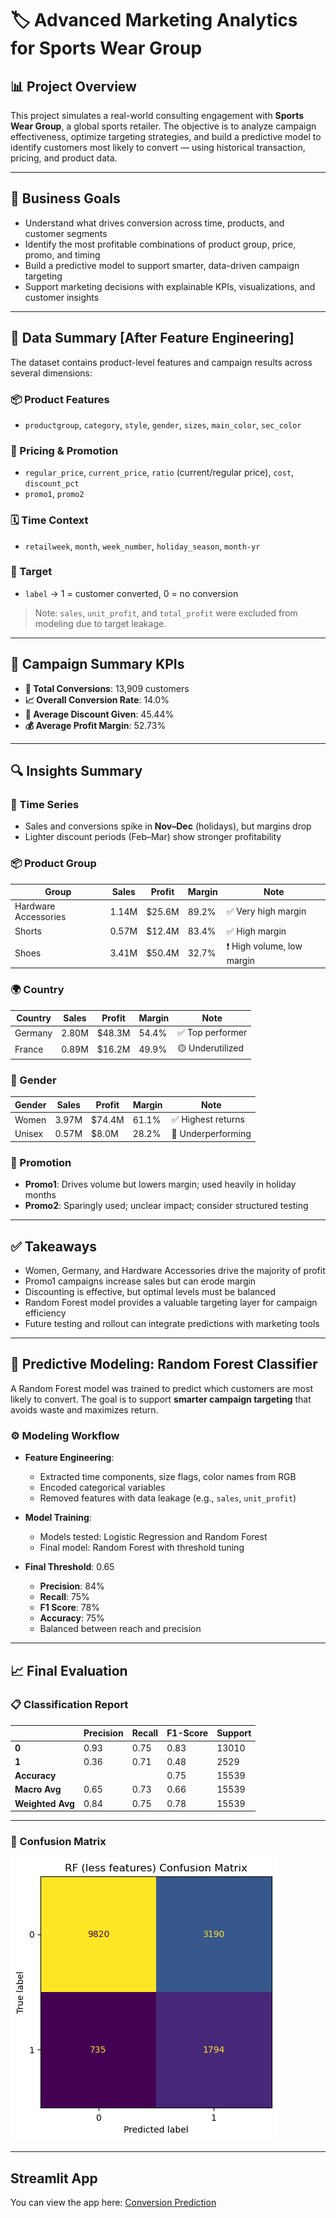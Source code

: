 # 🏷️ Advanced Marketing Analytics for Sports Wear Group

## 📊 Project Overview

This project simulates a real-world consulting engagement with **Sports Wear Group**, a global sports retailer. The objective is to analyze campaign effectiveness, optimize targeting strategies, and build a predictive model to identify customers most likely to convert — using historical transaction, pricing, and product data.

---

## 🎯 Business Goals

- Understand what drives conversion across time, products, and customer segments
- Identify the most profitable combinations of product group, price, promo, and timing
- Build a predictive model to support smarter, data-driven campaign targeting
- Support marketing decisions with explainable KPIs, visualizations, and customer insights

---

## 🧠 Data Summary [After Feature Engineering]

The dataset contains product-level features and campaign results across several dimensions:

### 📦 Product Features
- `productgroup`, `category`, `style`, `gender`, `sizes`, `main_color`, `sec_color`

### 💸 Pricing & Promotion
- `regular_price`, `current_price`, `ratio` (current/regular price), `cost`, `discount_pct`
- `promo1`, `promo2` 

### 🗓️ Time Context
- `retailweek`, `month`, `week_number`, `holiday_season`, `month-yr`

### 🎯 Target
- `label` → 1 = customer converted, 0 = no conversion

> Note: `sales`, `unit_profit`, and `total_profit` were excluded from modeling due to target leakage.

---

## 🧾 Campaign Summary KPIs

- **🧍 Total Conversions**: 13,909 customers
- **📈 Overall Conversion Rate**: 14.0%
- **💸 Average Discount Given**: 45.44%
- **💰 Average Profit Margin**: 52.73%

---

## 🔍 Insights Summary

### 📅 Time Series
- Sales and conversions spike in **Nov–Dec** (holidays), but margins drop
- Lighter discount periods (Feb–Mar) show stronger profitability

### 📦 Product Group
| Group               | Sales   | Profit    | Margin | Note            |
|---------------------|---------|-----------|--------|-----------------|
| Hardware Accessories| 1.14M   | \$25.6M   | 89.2%  | ✅ Very high margin |
| Shorts              | 0.57M   | \$12.4M   | 83.4%  | ✅ High margin |
| Shoes               | 3.41M   | \$50.4M   | 32.7%  | ❗ High volume, low margin |

### 🌍 Country
| Country | Sales  | Profit    | Margin | Note          |
|---------|--------|-----------|--------|---------------|
| Germany | 2.80M  | \$48.3M   | 54.4%  | ✅ Top performer |
| France  | 0.89M  | \$16.2M   | 49.9%  | 🟡 Underutilized |

### 🚻 Gender
| Gender  | Sales  | Profit    | Margin | Note              |
|---------|--------|-----------|--------|-------------------|
| Women   | 3.97M  | \$74.4M   | 61.1%  | ✅ Highest returns |
| Unisex  | 0.57M  | \$8.0M    | 28.2%  | 🔻 Underperforming |

### 🎯 Promotion
- **Promo1**: Drives volume but lowers margin; used heavily in holiday months
- **Promo2**: Sparingly used; unclear impact; consider structured testing

---

## ✅ Takeaways

- Women, Germany, and Hardware Accessories drive the majority of profit
- Promo1 campaigns increase sales but can erode margin
- Discounting is effective, but optimal levels must be balanced
- Random Forest model provides a valuable targeting layer for campaign efficiency
- Future testing and rollout can integrate predictions with marketing tools

---

## 🤖 Predictive Modeling: Random Forest Classifier

A Random Forest model was trained to predict which customers are most likely to convert. The goal is to support **smarter campaign targeting** that avoids waste and maximizes return.

### ⚙️ Modeling Workflow

- **Feature Engineering**:
  - Extracted time components, size flags, color names from RGB
  - Encoded categorical variables
  - Removed features with data leakage (e.g., `sales`, `unit_profit`)

- **Model Training**:
  - Models tested: Logistic Regression and Random Forest
  - Final model: Random Forest with threshold tuning

- **Final Threshold**: 0.65  
  - **Precision**: 84%  
  - **Recall**: 75% 
  - **F1 Score**: 78% 
  - **Accuracy**: 75%  
  - Balanced between reach and precision

---

## 📈 Final Evaluation

### 📋 Classification Report
|              | Precision | Recall | F1-Score | Support |
|--------------|-----------|--------|----------|---------|
| **0**        | 0.93      | 0.75   | 0.83     | 13010   |
| **1**        | 0.36      | 0.71   | 0.48     | 2529    |
| **Accuracy** |           |        | 0.75     | 15539   |
| **Macro Avg**| 0.65      | 0.73   | 0.66     | 15539   |
| **Weighted Avg** | 0.84  | 0.75   | 0.78     | 15539   |

---

### 🔲 Confusion Matrix
![](./reports/rf_less_features_confusion_matrix.png)

---

## Streamlit App

You can view the app here: [Conversion Prediction](https://conversion-optimization.streamlit.app/)
